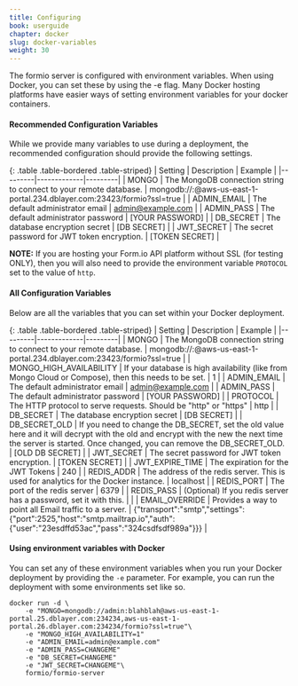 ```yaml
---
title: Configuring
book: userguide
chapter: docker
slug: docker-variables
weight: 30
---
```

The formio server is configured with environment variables. When using Docker, you can set these by using the -e flag. Many Docker hosting platforms have easier ways of setting environment variables for your docker containers.

#### Recommended Configuration Variables
While we provide many variables to use during a deployment, the recommended configuration should provide the following settings.

{: .table .table-bordered .table-striped}
| Setting | Description | Example |
|---------|-------------|---------|
| MONGO | The MongoDB connection string to connect to your remote database. | mongodb://<username>:<password>@aws-us-east-1-portal.234.dblayer.com:23423/formio?ssl=true |
| ADMIN_EMAIL | The default administrator email | admin@example.com |
| ADMIN_PASS | The default administrator password | [YOUR PASSWORD] |
| DB_SECRET | The database encryption secret | [DB SECRET] |
| JWT_SECRET | The secret password for JWT token encryption. | [TOKEN SECRET] |

**NOTE:** If you are hosting your Form.io API platform without SSL (for testing ONLY), then you will also need to provide the environment variable ```PROTOCOL``` set to the value of ```http```.

#### All Configuration Variables

Below are all the variables that you can set within your Docker deployment.

{: .table .table-bordered .table-striped}
| Setting | Description | Example |
|---------|-------------|---------|
| MONGO | The MongoDB connection string to connect to your remote database. | mongodb://<username>:<password>@aws-us-east-1-portal.234.dblayer.com:23423/formio?ssl=true |
| MONGO_HIGH_AVAILABILITY | If your database is high availability (like from Mongo Cloud or Compose), then this needs to be set. | 1 |
| ADMIN_EMAIL | The default administrator email | admin@example.com |
| ADMIN_PASS | The default administrator password | [YOUR PASSWORD] |
| PROTOCOL | The HTTP protocol to serve requests. Should be "http" or "https" | http |
| DB_SECRET | The database encryption secret | [DB SECRET] |
| DB_SECRET_OLD | If you need to change the DB_SECRET, set the old value here and it will decrypt with the old and encrypt with the new the next time the server is started. Once changed, you can remove the DB_SECRET_OLD. | [OLD DB SECRET] |
| JWT_SECRET | The secret password for JWT token encryption. | [TOKEN SECRET] |
| JWT_EXPIRE_TIME | The expiration for the JWT Tokens | 240 |
| REDIS_ADDR | The address of the redis server. This is used for analytics for the Docker instance. | localhost |
| REDIS_PORT | The port of the redis server | 6379 |
| REDIS_PASS | (Optional) If you redis server has a password, set it with this. |  |
| EMAIL_OVERRIDE | Provides a way to point all Email traffic to a server. | {"transport":"smtp","settings":{"port":2525,"host":"smtp.mailtrap.io","auth":{"user":"23esdffd53ac","pass":"324csdfsdf989a"}}} |

#### Using environment variables with Docker

You can set any of these environment variables when you run your Docker deployment by providing the ```-e``` parameter. For example, you can run the deployment with some environments set like so.

    docker run -d \
        -e "MONGO=mongodb://admin:blahblah@aws-us-east-1-portal.25.dblayer.com:234234,aws-us-east-1-portal.26.dblayer.com:234234/formio?ssl=true"\
        -e "MONGO_HIGH_AVAILABILITY=1"
        -e "ADMIN_EMAIL=admin@example.com"
        -e "ADMIN_PASS=CHANGEME"
        -e "DB_SECRET=CHANGEME"
        -e "JWT_SECRET=CHANGEME"\
        formio/formio-server

